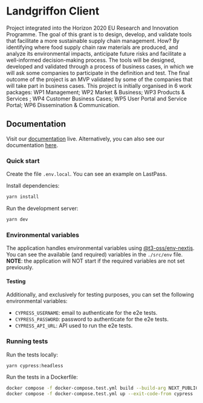 # Landgriffon Client

Project integrated into the Horizon 2020 EU Research and Innovation Programme. The goal of this grant is to design, develop, and validate tools that facilitate a more sustainable supply chain management. How? By identifying where food supply chain raw materials are produced, and analyze its environmental impacts, anticipate future risks and facilitate a well-informed decision-making process. The tools will be designed, developed and validated through a process of business cases, in which we will ask some companies to participate in the definition and test. The final outcome of the project is an MVP validated by some of the companies that will take part in business cases. This project is initially organised in 6 work packages: WP1 Management; WP2 Market & Business; WP3 Products & Services ; WP4 Customer Business Cases; WP5 User Portal and Service Portal; WP6 Dissemination & Communication.

## Documentation

Visit our [documentation](https://front-end-scaffold-docs.vercel.app/?path=/story/intro--page) live. Alternatively, you can also see our documentation [here](/docs).

### Quick start

Create the file `.env.local`. You can see an example on LastPass.

Install dependencies:

```bash
yarn install
```

Run the development server:

```bash
yarn dev
```

### Environmental variables
The application handles environmental variables using [@t3-oss/env-nextjs](https://env.t3.gg/docs). You can see the available (and required) variables in the `./src/env` file. **NOTE**: the application will NOT start if the required variables are not set previously.

#### Testing
Additionally, and exclusively for testing purposes, you can set the following environmental variables:

- `CYPRESS_USERNAME`: email to authenticate for the e2e tests.
- `CYPRESS_PASSWORD`: password to authenticate for the e2e tests.
- `CYPRESS_API_URL`: API used to run the e2e tests.

### Running tests

Run the tests locally:

```bash
yarn cypress:headless
```

Run the tests in a Dockerfile:

```bash
docker compose -f docker-compose.test.yml build --build-arg NEXT_PUBLIC_API_URL=https://apiUrl
docker compose -f docker-compose.test.yml up --exit-code-from cypress
```
